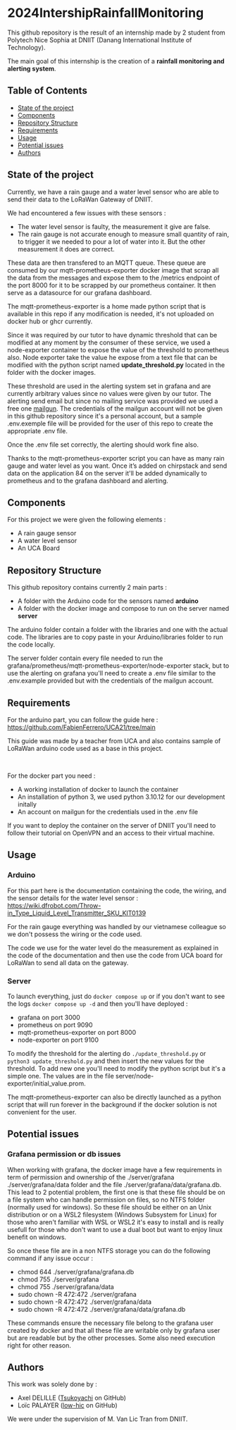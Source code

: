 # 2024IntershipRainfallMonitoring

This github repository is the result of an internship made by 2 student from Polytech Nice Sophia at DNIIT (Danang International Institute of Technology).

The main goal of this internship is the creation of a **rainfall monitoring and alerting system**.

## Table of Contents
- [State of the project](#state-of-the-project)
- [Components](#components)
- [Repository Structure](#repository-structure)
- [Requirements](#requirements)
- [Usage](#usage)
- [Potential issues](#potential-issues)
- [Authors](#authors)

## State of the project

Currently, we have a rain gauge and a water level sensor who are able to send their data to the LoRaWan Gateway of DNIIT. 

We had encountered a few issues with these sensors :
- The water level sensor is faulty, the measurement it give are false.
- The rain gauge is not accurate enough to measure small quantity of rain, to trigger it we needed to pour a lot of water into it. But the other measurement it does are correct.

These data are then transfered to an MQTT queue. These queue are consumed by our mqtt-prometheus-exporter docker image that scrap all the data from the messages and expose them to the /metrics endpoint of the port 8000 for it to be scrapped by our prometheus container. It then serve as a datasource for our grafana dashboard.

The mqtt-prometheus-exporter is a home made python script that is available in this repo if any modification is needed, it's not uploaded on docker hub or ghcr currently.

Since it was required by our tutor to have dynamic threshold that can be modified at any moment by the consumer of these service, we used a node-exporter container to expose the value of the threshold to prometheus also. Node exporter take the value he expose from a text file that can be modified with the python script named **update_threshold.py** located in the folder with the docker images.

These threshold are used in the alerting system set in grafana and are currently arbitrary values since no values were given by our tutor. The alerting send email but since no mailing service was provided we used a free one [mailgun](http://app.mailgun.com). The credentials of the mailgun account will not be given in this github repository since it's a personal account, but a sample .env.exemple file will be provided for the user of this repo to create the appropriate .env file.

Once the .env file set correctly, the alerting should work fine also.

Thanks to the mqtt-prometheus-exporter script you can have as many rain gauge and water level as you want. Once it’s added on chirpstack and send data on the application 84 on the server it'll be added dynamically to prometheus and to the grafana dashboard and alerting.

## Components

For this project we were given the following elements :
- A rain gauge sensor
- A water level sensor
- An UCA Board

## Repository Structure

This github repository contains currently 2 main parts :
- A folder with the Arduino code for the sensors named **arduino**
- A folder with the docker image and compose to run on the server named **server**

The arduino folder contain a folder with the libraries and one with the actual code. The libraries are to copy paste in your Arduino/libraries folder to run the code locally.

The server folder contain every file needed to run the grafana/prometheus/mqtt-prometheus-exporter/node-exporter stack, but to use the alerting on grafana you'll need to create a .env file similar to the .env.example provided but with the credentials of the mailgun account.

## Requirements

For the arduino part, you can follow the guide here :
https://github.com/FabienFerrero/UCA21/tree/main

This guide was made by a teacher from UCA and also contains sample of LoRaWan arduino code used as a base in this project.

<br/>

For the docker part you need :
- A working installation of docker to launch the container
- An installation of python 3, we used python 3.10.12 for our development initally
- An account on mailgun for the credentials used in the .env file

If you want to deploy the container on the server of DNIIT you'll need to follow their tutorial on OpenVPN and an access to their virtual machine.

## Usage

### Arduino

For this part here is the documentation containing the code, the wiring, and the sensor details for the water level sensor : 
https://wiki.dfrobot.com/Throw-in_Type_Liquid_Level_Transmitter_SKU_KIT0139

For the rain gauge everything was handled by our vietnamese colleague so we don't possess the wiring or the code used.

The code we use for the water level do the measurement as explained in the code of the documentation and then use the code from UCA board for LoRaWan to send all data on the gateway.

### Server

To launch everything, just do `docker compose up` or if you don't want to see the logs `docker compose up -d` and then you'll have deployed :
- grafana on port 3000
- prometheus on port 9090
- mqtt-prometheus-exporter on port 8000
- node-exporter on port 9100

To modify the threshold for the alerting do `./update_threshold.py` or `python3 update_threshold.py` and then insert the new values for the threshold. To add new one you'll need to modify the python script but it's a simple one. The values are in the file server/node-exporter/initial_value.prom.

The mqtt-prometheus-exporter can also be directly launched as a python script that will run forever in the background if the docker solution is not convenient for the user.

## Potential issues

### Grafana permission or db issues

When working with grafana, the docker image have a few requirements in term of permission and ownership of the ./server/grafana ./server/grafana/data folder and the file ./server/grafana/data/grafana.db. This lead to 2 potential problem, the first one is that these file should be on a file system who can handle permission on files, so no NTFS folder (normally used for windows). So these file should be either on an Unix distribution or on a WSL2 filesystem (Windows Subsystem for Linux) for those who aren't familiar with WSL or WSL2 it's easy to install and is really usefull for those who don't want to use a dual boot but want to enjoy linux benefit on windows.

So once these file are in a non NTFS storage you can do the following command if any issue occur :
- chmod 644 ./server/grafana/grafana.db
- chmod 755 ./server/grafana
- chmod 755 ./server/grafana/data
- sudo chown -R 472:472 ./server/grafana
- sudo chown -R 472:472 ./server/grafana/data
- sudo chown -R 472:472 ./server/grafana/data/grafana.db

These commands ensure the necessary file belong to the grafana user created by docker and that all these file are writable only by grafana user but are readable but by the other processes. Some also need execution right for other reason.

## Authors

This work was solely done by :
- Axel DELILLE ([Tsukoyachi](https://github.com/Tsukoyachi) on GitHub)
- Loïc PALAYER ([low-hic](https://github.com/low-hik) on GitHub)

We were under the supervision of M. Van Lic Tran from DNIIT.

